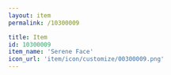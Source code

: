 ```yaml
---
layout: item
permalink: /10300009

title: Item
id: 10300009
item_name: 'Serene Face'
icon_url: 'item/icon/customize/00300009.png'
---
```

